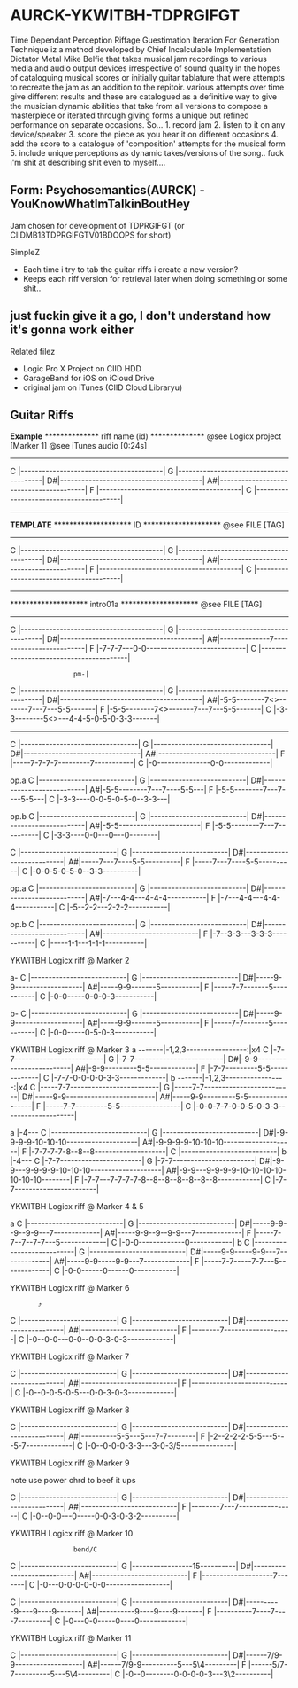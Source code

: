 # AURCK-YKWITBH-TDPRGIFGT

Time Dependant Perception Riffage Guestimation Iteration For Generation Technique iz a method developed by Chief Incalculable Implementation Dictator Metal Mike Belfie that takes musical jam recordings to various media and audio output devices irrespective of sound quality in the hopes of cataloguing musical scores or initially guitar tablature that were attempts to recreate the jam as an addition to the repitoir. various attempts over time give different results and these are catalogued as a definitive way to give the musician dynamic abilities that take from all versions to compose a masterpiece or iterated through giving forms a unique but refined performance on separate occasions. So... 1. record jam 2. listen to it on any device/speaker 3. score the piece as you hear it on different occasions 4. add the score to a catalogue of 'composition' attempts for the musical form 5. include unique perceptions as dynamic takes/versions of the song.. fuck i'm shit at describing shit even to myself....

## Form: Psychosemantics(AURCK) - YouKnowWhatImTalkinBoutHey

Jam chosen for development of TDPRGIFGT (or CIIDMB13TDPRGIFGTV01BDOOPS for short)

SimpleZ
* Each time i try to tab the guitar riffs i create a new version?
* Keeps each riff version for retrieval later when doing something or some shit..

## just fuckin give it a go, I don't understand how it's gonna work either

Related filez
- Logic Pro X Project on CIID HDD
- GarageBand for iOS on iCloud Drive
- original jam on iTunes (CIID Cloud Libraryu)

## Guitar Riffs

**Example**
************** riff name (id) **************
    @see Logicx project [Marker 1]
    @see iTunes audio [0:24s]
********************************************
C |----------------------------------------|
G |----------------------------------------|
D#|----------------------------------------|
A#|----------------------------------------|
F |----------------------------------------|
C |----------------------------------------|
********************************************

**TEMPLATE**
******************** ID ********************
    @see FILE [TAG]
********************************************
C |----------------------------------------|
G |----------------------------------------|
D#|----------------------------------------|
A#|----------------------------------------|
F |----------------------------------------|
C |----------------------------------------|
********************************************

******************** intro01a ********************
    @see FILE [TAG]
********************************************
C |----------------------------------------|
G |----------------------------------------|
D#|----------------------------------------|
A#|--------------7-------------------------|
F |-7-7-7---0-0----------------------------|
C |----------------------------------------|

                    pm-|
C |----------------------------------------|
G |----------------------------------------|
D#|----------------------------------------|
A#|-5-5--------7<>-------7---7---5-5-------|
F |-5-5--------7<>-------7---7---5-5-------|
C |-3-3--------5<>---4-4-5-0-5-0-3-3-------|
********************************************

C |---------------------------------|
G |---------------------------------|
D#|---------------------------------|
A#|---------------------------------|
F |-----7-7-7-7---------7-----------|
C |-0---------------0-0-------------|

op.a
C |---------------------------|
G |---------------------------|
D#|---------------------------|
A#|-5-5--------7---7----5-5---|
F |-5-5--------7---7----5-5---|
C |-3-3----0-0-5-0-5-0--3-3---|

op.b
C |---------------------------|
G |---------------------------|
D#|---------------------------|
A#|-5-5-----------------------|
F |-5-5--------7---7----------|
C |-3-3----0-0---0–--0--------|

C |---------------------------|
G |---------------------------|
D#|---------------------------|
A#|-----7---7----5-5----------|
F |-----7---7----5-5----------|
C |-0-0-5-0-5-0--3-3----------|

op.a
C |---------------------------|
G |---------------------------|
D#|---------------------------|
A#|-7---4-4---4-4-4-----------|
F |-7---4-4---4-4-4-----------|
C |-5-\-2-2---2-2-2-----------|

op.b
C |---------------------------|
G |---------------------------|
D#|---------------------------|
A#|---------------------------|
F |-7-\-3-3---3-3-3-----------|
C |-----1-1---1-1-1-----------|

YKWITBH Logicx riff @ Marker 2

a-
C |---------------------------|
G |---------------------------|
D#|-----9-9-------------------|
A#|-----9-9-------5-----------|
F |-----7-7-------5-----------|
C |-0-0-----0-0-0-3-----------|

b-
C |---------------------------|
G |---------------------------|
D#|-----9-9-------------------|
A#|-----9-9-------5-----------|
F |-----7-7-------5-----------|
C |-0-0-----0-5-0-3-----------|

YKWITBH Logicx riff @ Marker 3
a
-------|-1,2,3-----------------:|x4
C |-7-7-------------------------|
G |-7-7-------------------------|
D#|-9-9-------------------------|
A#|-9-9---------5-5-------------|
F |-7-7---------5-5-------------|
C |-7-7-0-0-0-0-3-3-------------|
b
-------|-1,2,3-----------------:|x4
C |-----7-7-------------------------|
G |-----7-7-------------------------|
D#|-----9-9-------------------------|
A#|-----9-9---------5-5-----------------|
F |-----7-7---------5-5-----------------|
C |-0-0-7-7-0-0-5-0-3-3--------------------|

a
  |-4---
C |---------------------------|
G |---------------------------|
D#|-9-9-9-9-10-10-10--------------------|
A#|-9-9-9-9-10-10-10--------------------|
F |-7-7-7-7-8--8--8--------------------|
C |---------------------------|
b
  |-4---
C |-7-7-----------------------|
G |-7-7-----------------------|
D#|-9-9---9-9-9-9-10-10-10--------------------|
A#|-9-9---9-9-9-9-10-10-10-10-10-10-10--------|
F |-7-7---7-7-7-7-8--8--8--8--8--8--8------------|
C |-7-7-----------------------|

YKWITBH Logicx riff @ Marker 4 & 5

a
C |---------------------------|
G |---------------------------|
D#|-----9-9--9--9-9---7-------------|
A#|-----9-9--9--9-9---7-------------|
F |-----7-7--7--7-7---5-------------|
C |-0-0-------------0------------|
b
C |---------------------------|
G |---------------------------|
D#|-----9-9-----9-9---7-------------|
A#|-----9-9-----9-9---7-------------|
F |-----7-7-----7-7---5-------------|
C |-0-0------0------0------------|

YKWITBH Logicx riff @ Marker 6

           ⤴︎
C |---------------------------|
G |---------------------------|
D#|---------------------------|
A#|---------------------------|
F |--------7-------------------|
C |-0--0-0---0-0--0-0-3-0-3-------------|

YKWITBH Logicx riff @ Marker 7

C |---------------------------|
G |---------------------------|
D#|---------------------------|
A#|---------------------------|
F |---------------------------|
C |-0--0-0-5-0-5---0-0-3-0-3-------------|

YKWITBH Logicx riff @ Marker 8

C |---------------------------|
G |---------------------------|
D#|---------------------------|
A#|----------5-5---5---7-7--------|
F |-2--2-2-2-5-5---5---5-7-------------|
C |-0--0-0-0-3-3---3-0-3/5---------------|

YKWITBH Logicx riff @ Marker 9

note use power chrd to beef it ups

C |---------------------------|
G |---------------------------|
D#|---------------------------|
A#|---------------------------|
F |--------7---7----------------|
C |-0--0-0---0-----0-0-3-0-3-2----------|

YKWITBH Logicx riff @ Marker 10

                    bend/C
C |---------------------------|
G |-----------------15----------|
D#|---------------------------|
A#|---------------------------|
F |--------------------7-------|
C |-0---0-0-0-0-0-0------------------|

C |---------------------------|
G |---------------------------|
D#|----------9----9----9-------|
A#|----------9----9----9-------|
F |----------7----7----7---------|
C |-0---0-0-----0----0-------------|

YKWITBH Logicx riff @ Marker 11

C |---------------------------|
G |---------------------------|
D#|------7/9-9-------------------|
A#|------7/9-9----------5---5\4---------|
F |------5/7-7----------5---5\4---------|
C |-0--0--------0-0-0-0-3---3\2----------|
